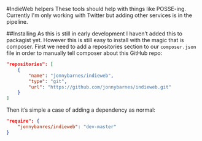 #IndieWeb helpers
These tools should help with things like POSSE-ing. Currently I'm only working
with Twitter but adding other services is in the pipeline.

##Installing
As this is still in early development I haven’t added this to packagist yet.
However this is still easy to install with the magic that is composer. First we
need to add a repositories section to our `composer.json` file in order to
manually tell composer about this GitHub repo:

```json
"repositories": [
    {
        "name": "jonnybarnes/indieweb",
        "type": "git",
        "url": "https://github.com/jonnybarnes/indieweb.git"
    }
]
```

Then it’s simple a case of adding a dependency as normal:

```json
"require": {
    "jonnybanres/indieweb": "dev-master"
}
```
